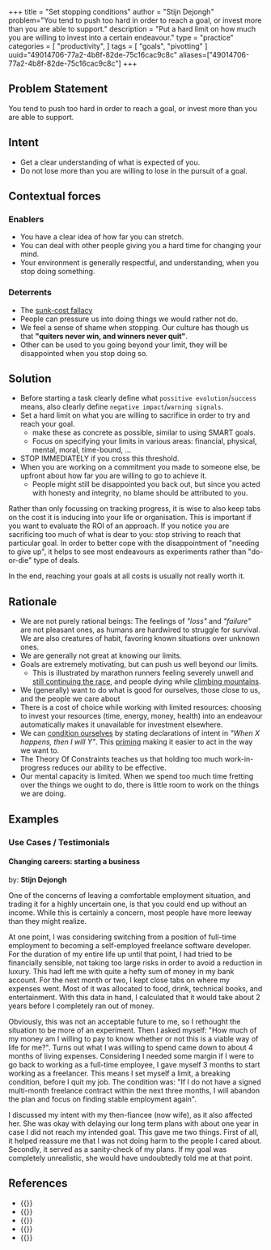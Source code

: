 +++
title = "Set stopping conditions"
author = "Stijn Dejongh"
problem="You tend to push too hard in order to reach a goal, or invest more than you are able to support."
description = "Put a hard limit on how much you are willing to invest into a certain endeavour."
type = "practice"
categories = [
    "productivity",
]
tags = [
    "goals", "pivotting"
]
uuid="49014706-77a2-4b8f-82de-75c16cac9c8c"
aliases=["49014706-77a2-4b8f-82de-75c16cac9c8c"]
+++

## Problem Statement

You tend to push too hard in order to reach a goal, or invest more than you are able to support.

## Intent

* Get a clear understanding of what is expected of you.
* Do not lose more than you are willing to lose in the pursuit of a goal.

## Contextual forces

### Enablers
* You have a clear idea of how far you can stretch.
* You can deal with other people giving you a hard time for changing your mind.
* Your environment is generally respectful, and understanding, when you stop doing something. 

### Deterrents

* The [sunk-cost fallacy](glossary/#sunk-cost-fallacy)
* People can pressure us into doing things we would rather not do.
* We feel a sense of shame when stopping. Our culture has though us that __"quiters never win, and winners never quit"__.
* Other can be used to you going beyond your limit, they will be disappointed when you stop doing so.

## Solution

* Before starting a task clearly define what `possitive evolution`/`success` means, also clearly define `negative impact`/`warning signals`.
* Set a hard limit on what you are willing to sacrifice in order to try and reach your goal.
    * make these as concrete as possible, similar to using SMART goals.
    * Focus on specifying your limits in various areas: financial, physical, mental, moral, time-bound, ...
* STOP IMMEDIATELY if you cross this threshold.
* When you are working on a commitment you made to someone else, be upfront about how far you are willing to go to achieve it.
    * People might still be disappointed you back out, but since you acted with honesty and integrity, no blame should be attributed to you.

Rather than only focussing on tracking progress, it is wise to also keep tabs on the cost it is inducing into your life or organisation.
This is important if you want to evaluate the ROI of an approach. If you notice you are sacrificing too much of what is dear to you: stop striving to reach that particular goal.
In order to better cope with the disappointment of "needing to give up", it helps to see most endeavours as experiments rather than "do-or-die" type of deals.

In the end, reaching your goals at all costs is usually not really worth it.

## Rationale

* We are not purely rational beings: The feelings of _"loss"_ and _"failure"_ are not pleasant ones, as humans are hardwired to struggle
  for survival. We are also creatures of habit, favoring known situations over unknown ones.
* We are generally not great at knowing our limits.
* Goals are extremely motivating, but can push us well beyond our limits.
    * This is illustrated by marathon runners feeling severely unwell and [still continuing the race](https://en.wikipedia.org/wiki/List_of_marathon_fatalities), and people dying while [climbing mountains](https://en.wikipedia.org/wiki/List_of_people_who_died_climbing_Mount_Everest).
* We (generally) want to do what is good for ourselves, those close to us, and the people we care about
* There is a cost of choice while working with limited resources: choosing to invest your resources (time, energy, money, health) into an
  endeavour automatically makes it unavailable for investment elsewhere.
* We can [condition ourselves](https://en.wikipedia.org/wiki/Behaviorism) by stating declarations of intent in _"When X happens, then I will Y"_.
  This [priming](https://en.wikipedia.org/wiki/Response_priming) making it easier to act in the way we want to.
* The Theory Of Constraints teaches us that holding too much work-in-progress reduces our ability to be effective.
* Our mental capacity is limited. When we spend too much time fretting over the things we ought to do, there is little room to work on the things we are doing.


## Examples

### Use Cases / Testimonials

#### Changing careers: starting a business

by: __Stijn Dejongh__

One of the concerns of leaving a comfortable employment situation, and trading it for a highly uncertain one, is that you could end up without an income.
While this is certainly a concern, most people have more leeway than they might realize. 

At one point, I was considering switching from a position of full-time employment to becoming a self-employed freelance software developer. 
For the duration of my entire life up until that point, I had tried to be financially sensible, not taking too large risks in order to avoid a reduction in luxury.
This had left me with quite a hefty sum of money in my bank account. For the next month or two, I kept close tabs on where my expenses went. Most of it was allocated to food, drink, technical books, and entertainment. With this data in hand, I calculated that it would take about 2 years before I completely ran out of money.

Obviously, this was not an acceptable future to me, so I rethought the situation to be more of an experiment.
Then I asked myself: "How much of my money am I willing to pay to know whether or not this is a viable way of life for me?". 
Turns out what I was willing to spend came down to about 4 months of living expenses. 
Considering I needed some margin if I were to go back to working as a full-time employee, I gave myself 3 months to start working as a freelancer.
This means I set myself a limit, a breaking condition, before I quit my job. The condition was: "If I do not have a signed multi-month freelance contract within the next three months, I will abandon the plan and focus on finding stable employment again".

I discussed my intent with my then-fiancee (now wife), as it also affected her. She was okay with delaying our long term plans with about one year in case I did not reach my intended goal.
This gave me two things. First of all, it helped reassure me that I was not doing harm to the people I cared about. Secondly, it served as a sanity-check of my plans.
If my goal was completely unrealistic, she would have undoubtedly told me at that point.


## References

* {{<reference author="Various Authors"
  year="2023"
  title="Game Theory"
  site="wikipedia.org"
  link="https://en.wikipedia.org/wiki/Game_theory" >}}
* {{<reference author="Various Authors"
  year="2023"
  title="Pareto efficiency"
  site="wikipedia.org"
  link="https://en.wikipedia.org/wiki/Pareto_efficiency" >}}
* {{<reference author="Various Authors"
  year="2023"
  title="Computer Optimization"
  site="wikipedia.org"
  link="https://en.wikipedia.org/wiki/Program_optimization" >}}
* {{<reference author="McKay B.; McKay K."
  year="2022"
  title="Podcast #840: When to Quit"
  site="artofmanliness.com"
  link="https://www.artofmanliness.com/character/behavior/podcast-840-when-to-quit/" >}}
* {{<reference author="Greenberg, S."
  year="2013"
  title="Why We Overvalue What We No Longer Have: The Psychology of Loss"
  site="spencergreenberg.com"
  link="https://www.spencergreenberg.com/2013/10/why-we-overvalue-the-things-we-lose-the-psychology-of-loss/" >}}
